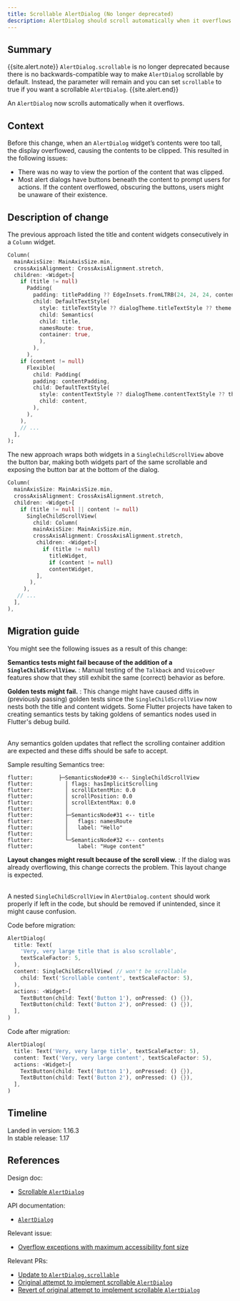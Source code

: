 ```yaml
---
title: Scrollable AlertDialog (No longer deprecated)
description: AlertDialog should scroll automatically when it overflows.
---
```


## Summary

{{site.alert.note}}
  `AlertDialog.scrollable` is no longer deprecated because there is
  no backwards-compatible way to make `AlertDialog` scrollable by default.
  Instead, the parameter will remain and you can set `scrollable`
  to true if you want a scrollable `AlertDialog`.
{{site.alert.end}}

An `AlertDialog` now scrolls automatically when it overflows.

## Context

Before this change,
when an `AlertDialog` widget’s contents were too tall,
the display overflowed, causing the contents to be clipped.
This resulted in the following issues:

* There was no way to view the portion of the content that was clipped.
* Most alert dialogs have buttons beneath the content to prompt users for
  actions. If the content overflowed, obscuring the buttons,
  users might be unaware of their existence.

## Description of change

The previous approach listed the title and content
widgets consecutively in a `Column` widget.

```dart
Column(
  mainAxisSize: MainAxisSize.min,
  crossAxisAlignment: CrossAxisAlignment.stretch,
  children: <Widget>[
    if (title != null)
      Padding(
        padding: titlePadding ?? EdgeInsets.fromLTRB(24, 24, 24, content == null ? 20 : 0),
        child: DefaultTextStyle(
          style: titleTextStyle ?? dialogTheme.titleTextStyle ?? theme.textTheme.title,
          child: Semantics(
          child: title,
          namesRoute: true,
          container: true,
          ),
        ),
      ),
    if (content != null)
      Flexible(
        child: Padding(
        padding: contentPadding,
        child: DefaultTextStyle(
          style: contentTextStyle ?? dialogTheme.contentTextStyle ?? theme.textTheme.subhead,
          child: content,
        ),
      ),
    ),
    // ...
  ],
);
```

The new approach wraps both widgets in a
`SingleChildScrollView` above the button bar,
making both widgets part of the same scrollable
and exposing the button bar at the bottom of the dialog.

```dart
Column(
  mainAxisSize: MainAxisSize.min,
  crossAxisAlignment: CrossAxisAlignment.stretch,
  children: <Widget>[
    if (title != null || content != null)
      SingleChildScrollView(
        child: Column(
        mainAxisSize: MainAxisSize.min,
        crossAxisAlignment: CrossAxisAlignment.stretch,
         children: <Widget>[
           if (title != null)
             titleWidget,
             if (content != null)
             contentWidget,
         ],
       ),
     ),
   // ...
  ],
),
```

## Migration guide

You might see the following issues as a result of this change:

**Semantics tests might fail because of the addition of a `SingleChildScrollView`.**
: Manual testing of the `Talkback` and `VoiceOver` features
  show that they still exhibit the same (correct)
  behavior as before.

**Golden tests might fail.**
: This change might have caused diffs in (previously passing)
  golden tests since the `SingleChildScrollView` now nests both the
  title and content widgets.
  Some Flutter projects have taken to creating semantics tests
  by taking goldens of semantics nodes used in Flutter's debug build.

  <br>Any semantics golden updates that reflect the scrolling
  container addition are expected and these diffs should be safe to accept.

  Sample resulting Semantics tree:

```
flutter:        ├─SemanticsNode#30 <-- SingleChildScrollView
flutter:          │ flags: hasImplicitScrolling
flutter:          │ scrollExtentMin: 0.0
flutter:          │ scrollPosition: 0.0
flutter:          │ scrollExtentMax: 0.0
flutter:          │
flutter:          ├─SemanticsNode#31 <-- title
flutter:          │   flags: namesRoute
flutter:          │   label: "Hello"
flutter:          │
flutter:          └─SemanticsNode#32 <-- contents
flutter:              label: "Huge content"
```

**Layout changes might result because of the scroll view.**
: If the dialog was already overflowing,
  this change corrects the problem.
  This layout change is expected.

  <br>A nested `SingleChildScrollView` in `AlertDialog.content`
  should work properly if left in the code,
  but should be removed if unintended, since
  it might cause confusion.

Code before migration:

```dart
AlertDialog(
  title: Text(
    'Very, very large title that is also scrollable',
    textScaleFactor: 5,
  ),
  content: SingleChildScrollView( // won't be scrollable
    child: Text('Scrollable content', textScaleFactor: 5),
  ),
  actions: <Widget>[
    TextButton(child: Text('Button 1'), onPressed: () {}),
    TextButton(child: Text('Button 2'), onPressed: () {}),
  ],
)
```

Code after migration:

```dart
AlertDialog(
  title: Text('Very, very large title', textScaleFactor: 5),
  content: Text('Very, very large content', textScaleFactor: 5),
  actions: <Widget>[
    TextButton(child: Text('Button 1'), onPressed: () {}),
    TextButton(child: Text('Button 2'), onPressed: () {}),
  ],
)
```

## Timeline

Landed in version: 1.16.3<br>
In stable release: 1.17

## References

Design doc:

* [Scrollable `AlertDialog`][]

API documentation:

* [`AlertDialog`][]

Relevant issue:

* [Overflow exceptions with maximum accessibility font size][]

Relevant PRs:

* [Update to `AlertDialog.scrollable`][]
* [Original attempt to implement scrollable `AlertDialog`][]
* [Revert of original attempt to implement scrollable `AlertDialog`][]


[`AlertDialog`]: {{site.api}}/flutter/material/AlertDialog-class.html
[Original attempt to implement scrollable `AlertDialog`]: {{site.repo.flutter}}/pull/43226
[Overflow exceptions with maximum accessibility font size]: {{site.repo.flutter}}/issues/42696
[Revert of original attempt to implement scrollable `AlertDialog`]: {{site.repo.flutter}}/pull/44003
[Scrollable `AlertDialog`]: {{site.url}}/go/scrollable-alert-dialog
[Update to `AlertDialog.scrollable`]: {{site.repo.flutter}}/pull/45079
